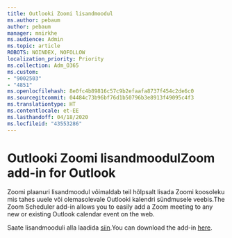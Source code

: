 ```yaml
---
title: Outlooki Zoomi lisandmoodul
ms.author: pebaum
author: pebaum
manager: mnirkhe
ms.audience: Admin
ms.topic: article
ROBOTS: NOINDEX, NOFOLLOW
localization_priority: Priority
ms.collection: Adm_O365
ms.custom:
- "9002503"
- "4851"
ms.openlocfilehash: 8e0fc4b89816c57c9b2efaafa8737f454c2de6c0
ms.sourcegitcommit: 04484c73b96bf76d1b50796b3e8913f49095c4f3
ms.translationtype: HT
ms.contentlocale: et-EE
ms.lasthandoff: 04/18/2020
ms.locfileid: "43553286"
---
```

# <a name="zoom-add-in-for-outlook"></a><span data-ttu-id="0145e-102">Outlooki Zoomi lisandmoodul</span><span class="sxs-lookup"><span data-stu-id="0145e-102">Zoom add-in for Outlook</span></span>

<span data-ttu-id="0145e-103">Zoomi plaanuri lisandmoodul võimaldab teil hõlpsalt lisada Zoomi koosoleku mis tahes uuele või olemasolevale Outlooki kalendri sündmusele veebis.</span><span class="sxs-lookup"><span data-stu-id="0145e-103">The Zoom Scheduler add-in allows you to easily add a Zoom meeting to any new or existing Outlook calendar event on the web.</span></span>

<span data-ttu-id="0145e-104">Saate lisandmooduli alla laadida [siin](https://go.microsoft.com/fwlink/?linkid=2126413).</span><span class="sxs-lookup"><span data-stu-id="0145e-104">You can download the add-in [here](https://go.microsoft.com/fwlink/?linkid=2126413).</span></span>
 